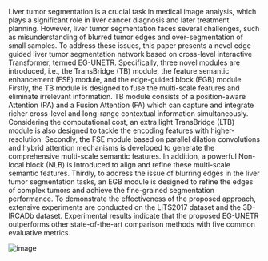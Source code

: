 Liver tumor segmentation is a crucial task in medical image analysis, which plays a significant role in liver cancer diagnosis and later treatment planning. However, liver tumor segmentation faces several challenges, such as misunderstanding of blurred tumor edges and over-segmentation of small samples. To address these issues, this paper presents a novel edge-guided liver tumor segmentation network based on cross-level interactive Transformer, termed EG-UNETR. Specifically, three novel modules are introduced, i.e., the TransBridge (TB) module, the feature semantic enhancement (FSE) module, and the edge-guided block (EGB) module. Firstly, the TB module is designed to fuse the multi-scale features and eliminate irrelevant information. TB module consists of a position-aware Attention (PA) and a Fusion Attention (FA) which can capture and integrate richer cross-level and long-range contextual information simultaneously. Considering the computational cost, an extra light TransBridge (LTB) module is also designed to tackle the encoding features with higher-resolution. Secondly, the FSE module based on parallel dilation convolutions and hybrid attention mechanisms is developed to generate the comprehensive multi-scale semantic features. In addition, a powerful Non-local block (NLB) is introduced to align and refine these multi-scale semantic features. Thirdly, to address the issue of blurring edges in the liver tumor segmentation tasks, an EGB module is designed to refine the edges of complex tumors and achieve the fine-grained segmentation performance. To demonstrate the effectiveness of the proposed approach, extensive experiments are conducted on the LiTS2017 dataset and the 3D-IRCADb dataset. Experimental results indicate that the proposed EG-UNETR outperforms other state-of-the-art comparison methods with five common evaluative metrics.

![image](https://github.com/NewOneNow/EG-UNETR/assets/128780618/9f04d901-326b-47e6-882a-b3672b90e8ab)
